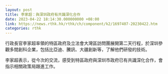 ```yaml
---
layout: post
title: 李家超：與深圳政府有共識深化合作
date: 2023-04-22 18:14:30.000000000 +08:00
link: https://news.rthk.hk/rthk/ch/component/k2/1697407-20230422.htm
categories: rthk
---
```


行政長官李家超率領的特區政府及立法會大灣區訪問團展開第二天行程，於深圳參觀多間創科企業，包括比亞迪、騰訊、大疆創新等，了解他們研發的技術。

李家超表示，從今次的交流，感受到特區政府與深圳市政府已有共識深化合作，會指示相關政策局跟進工作。
